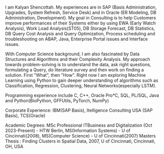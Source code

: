 I am Kalyan Shencottah. My experiences are in SAP (Basis Administration, Upgrades, System Refresh, Service Desk) and in Oracle (ER Modeling, DB Administration, Development). 
My goal in Consulting is to help Customers improve performances of their Systems either by using EWA (Early Watch Analysis), Work Load Analysis(ST05), DB Storage Forecast, DB Statistics, DB Query Cost Analysis and Query Optimization, Process scheduling and troubleshooting on ABAP, Java, Enterprise Portal issues and Interface issues.

With Computer Science background, I am also fascinated by Data Structures and Algorithms and their Complexity Analysis.  My approach towards problem-solving is to understand the data, ask right questions, formulating a Query, do literature survey and then work on finding a solution. First "What", then "How". Right now I am exploring Machine Learning using Python to gain deeper understanding of algorithms such as Classification, Regression, Clustering, Neural Networks(especially LSTM).

Programming experience include C, C++, Oracle Pro*C, SQL, PL/SQL, Java and Python(BioPython, GFFUtils, PyTorch, NumPy)

Corporate Experience: IBM(SAP Basis), Itelligence Consulting USA (SAP Basis), TCS(Oracle)

Academic Degrees: MSc Professional ITBusiness and Digitalization (Oct 2023-Present) - HTW Berlin, MS(Information Systems) - U of Cincinnati(2008), MS(Computer Science) - U of Cincinnati(2007)
Masters Thesis : Finding Clusters in Spatial Data, 2007, U of Cincinnati, Cincinnati, OH, USA

<!---
kalyanshencottah/kalyanshencottah is a ✨ special ✨ repository because its `README.md` (this file) appears on your GitHub profile.
You can click the Preview link to take a look at your changes.
--->
